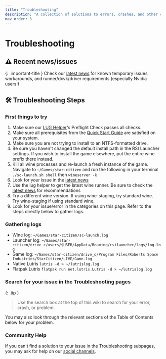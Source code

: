 ```yaml
---
title: "Troubleshooting"
description: "A collection of solutions to errors, crashes, and other common problems running Star Citizen on Linux"
nav_order: 3
---
```


# Troubleshooting

## ⚠️ Recent news/issues

{: .important-title }
Check our [latest news](/#news) for known temporary issues, workarounds, and runner/dxvk/driver requirements (especially Nvidia users!)

## 🛠️ Troubleshooting Steps

### First things to try
1. Make sure our [LUG Helper](/Tips-and-Tricks#how-to-run-the-lug-helper)'s Preflight Check passes all checks.
2. Make sure all prerequisites from the [Quick Start Guide](/Quick-Start-Guide) are satisfied on your system.
3. Make sure you are not trying to install to an NTFS-formatted drive.
4. Be sure you haven't changed the default install path in the RSI Launcher settings. If you wish to install the game elsewhere, put the entire wine prefix there instead.
5. Kill all wine processes and re-launch a fresh instance of the game.
   Navigate to `~/Games/star-citizen` and run the following in your terminal `./sc-launch.sh shell` then `wineserver -k`
6. Look for your issue in the [latest news](/#news)
7. Use the lug helper to get the latest wine runner. Be sure to check the [latest news](/#general-news) for recommendations
8. Try a different wine version. If using wine-staging, try standard wine. Try wine-staging if using standard wine.
9. Look for your issue/error in the categories on this page. Refer to the steps directly below to gather logs.

### Gathering logs
- Wine log: `~/Games/star-citizen/sc-launch.log`
- Launcher log: `~/Games/star-citizen/drive_c/users/$USER/AppData/Roaming/rsilauncher/logs/log.log`
- Game log: `~/Games/star-citizen/drive_c/Program Files/Roberts Space Industries/StarCitizen/LIVE/Game.log`
- Native Lutris `lutris -d > ~/lutrislog.log`
- Flatpak Lutris `flatpak run net.lutris.Lutris -d > ~/lutrislog.log`

### Search for your issue in the Troubleshooting pages

{: .tip }
> Use the search box at the top of this wiki to search for your error, crash, or problem.

You may also look through the relevant sections of the Table of Contents below for your problem.

### Community Help
If you can't find a solution to your issue in the Troubleshooting subpages, you may ask for help on our [social channels](/#join-us).
